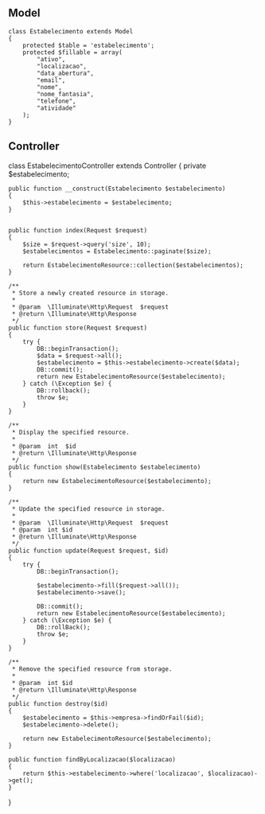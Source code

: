 ## Model
```
class Estabelecimento extends Model
{
    protected $table = 'estabelecimento';
    protected $fillable = array(
        "ativo",
        "localizacao",
		"data_abertura",
		"email",
		"nome",
		"nome_fantasia",
		"telefone",
		"atividade"
	);
}
```


## Controller

class EstabelecimentoController extends Controller
{
    private $estabelecimento;

    public function __construct(Estabelecimento $estabelecimento)
    {
        $this->estabelecimento = $estabelecimento;
    }


    public function index(Request $request)
    {
        $size = $request->query('size', 10);
        $estabelecimentos = Estabelecimento::paginate($size);

        return EstabelecimentoResource::collection($estabelecimentos);
    }

    /**
     * Store a newly created resource in storage.
     *
     * @param  \Illuminate\Http\Request  $request
     * @return \Illuminate\Http\Response
     */
    public function store(Request $request)
    {
        try {
            DB::beginTransaction();
            $data = $request->all();
            $estabelecimento = $this->estabelecimento->create($data);
            DB::commit();
            return new EstabelecimentoResource($estabelecimento);
        } catch (\Exception $e) {
            DB::rollback();
            throw $e;
        }
    }

    /**
     * Display the specified resource.
     *
     * @param  int  $id
     * @return \Illuminate\Http\Response
     */
    public function show(Estabelecimento $estabelecimento)
    {
        return new EstabelecimentoResource($estabelecimento);
    }

    /**
     * Update the specified resource in storage.
     *
     * @param  \Illuminate\Http\Request  $request
     * @param  int $id
     * @return \Illuminate\Http\Response
     */
    public function update(Request $request, $id)
    {
        try {
            DB::beginTransaction();

            $estabelecimento->fill($request->all());
            $estabelecimento->save();

            DB::commit();
            return new EstabelecimentoResource($estabelecimento);
        } catch (\Exception $e) {
            DB::rollBack();
            throw $e;
        }
    }

    /**
     * Remove the specified resource from storage.
     *
     * @param  int $id
     * @return \Illuminate\Http\Response
     */
    public function destroy($id)
    {
        $estabelecimento = $this->empresa->findOrFail($id);
        $estabelecimento->delete();

        return new EstabelecimentoResource($estabelecimento);
    }

    public function findByLocalizacao($localizacao)
    {
        return $this->estabelecimento->where('localizacao', $localizacao)->get();
    }
}

